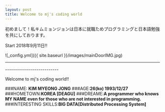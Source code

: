 ```yaml
---
layout: post
title: Welcome to mj's coding world
---
```


初めまして！私キムミョンジョンは日本に就職ためプログラミングと日本語勉強を共にしております。

Start 2018年9月11日‼

![_config.yml]({{ site.baseurl }}/images/mainDoorIMG.jpg)

---------------------------
<div>
<img>
</div>
---------------------------

Welcome to mj's coding world!!

###NAME: **KIM MYEONG JONG**
###AGE:**26(ko) 1993/12/27**
###HOMETOWN:**KOREA [DEAGU]**
###DREAME:**A programmer who knows MY NAME even for those who are not interested in programming.**
###INTERESTING SKILLS:**BIG DATA[Distributed Processing System]**
